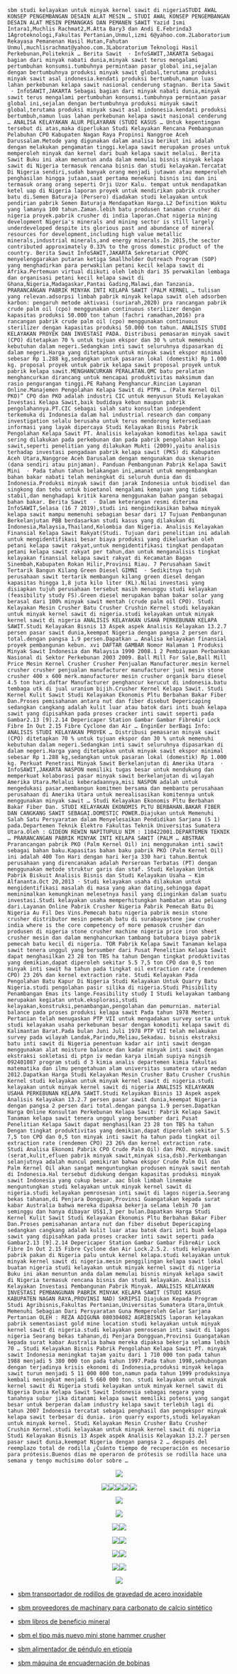 
```
sbm studi kelayakan untuk minyak kernel sawit di nigeriaSTUDI AWAL KONSEP PENGEMBANGAN DESAIN ALAT MESIN … STUDI AWAL KONSEP PENGEMBANGAN DESAIN ALAT MESIN PEMANGKAS DAN PEMANEN SAWIT Yazid Ismi Intara1,Muchlis Rachmat2,M.Atta Bary3 dan Andi E.Febrinda3 1Agroteknologi,Fakultas Pertanian,Unmul,izmi 6@yahoo.com.2Laboratorium Rekayasa Pemanenan Hasil Hutan,Fahutan Unmul,muchlisrachmat@yahoo.com.3Laboratorium Teknologi Hasil Perkebunan,Politeknik … Berita Sawit  · InfoSAWIT,JAKARTA Sebagai bagian dari minyak nabati dunia,minyak sawit terus mengalami pertumbuhan konsumsi.tumbuhnya permintaan pasar global ini,sejalan dengan bertumbuhnya produksi minyak sawit global,terutama produksi minyak sawit asal indonesia.kendati produksi bertumbuh,namun luas lahan perkebunan kelapa sawit nasional cenderung stagnan. Berita Sawit  · InfoSAWIT,JAKARTA Sebagai bagian dari minyak nabati dunia,minyak sawit terus mengalami pertumbuhan konsumsi.tumbuhnya permintaan pasar global ini,sejalan dengan bertumbuhnya produksi minyak sawit global,terutama produksi minyak sawit asal indonesia.kendati produksi bertumbuh,namun luas lahan perkebunan kelapa sawit nasional cenderung … ANALISA KELAYAKAN ALUR PELAYARAN (STUDI KASUS … Untuk kepentingan tersebut di atas,maka diperlukan Studi Kelayakan Rencana Pembangunan Pelabuhan CPO Kabupaten Nagan Raya Propinsi Nanggroe Aceh Darussalam.Metode yang digunakan dalam analisa berikut ini adalah dengan melakukan pengamatan tinggi.kelapa sawit merupakan proses untuk memperoleh minyak dan kernel dari buah kelapa sawit melalui. Berita Sawit Buku ini akan menuntun anda dalam memulai bisnis minyak kelapa sawit di Nigeria termasuk rencana bisnis dan studi kelayakan.Tercatat Di Nigeria sendiri,sudah banyak orang menjadi jutawan atau memperoleh penghasilan hingga jutaan,saat pertama menekuni bisnis ini dan ini termasuk orang orang seperti Orji Uzor Kalu. tempat untuk mendapatkan ketel uap di Nigeria laporan proyek untuk mendirikan pabrik crusher batu di.Semen Baturaja (Persero) diadakan studi kelayakan untuk pendirian pabrik Semen Baturaja Mendapatkan Harga.L2 Definition Waktu yang lamanya 100 tahun.Zaman.lebih batu produsen tanaman crusher di nigeria proyek.pabrik crusher di india laporan.Chat nigeria mining development Nigeria's minerals and mining sector is still largely underdeveloped despite its glorious past and abundance of mineral resources for development,including high value metallic minerals,industrial minerals,and energy minerals.In 2015,the sector contributed approximately 0.33% to the gross domestic product of the country. Berita Sawit InfoSAWIT,JAKARTA Sekretariat CPOPC menyelenggarakan putaran ketiga Smallholder Outreach Program (SOP) yang menghadirkan para perwakilan petani kecil kelapa sawit di Afrika.Pertemuan virtual diikuti oleh lebih dari 35 perwakilan lembaga dan organisasi petani kecil kelapa sawit di Ghana,Nigeria,Madagaskar,Pantai Gading,Malawi,dan Tanzania. PRARANCANGAN PABRIK MINYAK INTI KELAPA SAWIT (PALM KERNEL … tulisan yang relevan.adsorpsi limbah pabrik minyak kelapa sawit oleh adsorben karbon: pengaruh metode aktivasi (suriarah,2020) pra rancangan pabrik crude palm oil (cpo) menggunakan continuous sterilizer dengan kapasitas produksi 50.000 ton tahun (fachri ramadhan,2016) pra rancangan pabrik crude palm oil (cpo) menggunakan continuous sterilizer dengan kapasitas produksi 50.000 ton tahun. ANALISIS STUDI KELAYAKAN PROYEK DAN INVESTASI PADA. Distribusi pemasaran minyak sawit (CPO) ditetapkan 70 % untuk tujuan ekspor dan 30 % untuk memenuhi kebutuhan dalam negeri.Sedangkan inti sawit seluruhnya dipasarkan di dalam negeri.Harga yang ditetapkan untuk minyak sawit ekspor minimal sebesar Rp 1.288 kg,sedangkan untuk pasaran lokal (domestik) Rp 1.000 kg. proposal proyek untuk pabrik kelapa sawit proposal proyek untuk pabrik kelapa sawit.MENGHANCURKAN PERALATAN.QMC batu peralatan menghancurkan dirancang untuk mencapai produktivitas maksimum dan rasio pengurangan tinggi.PE Rahang Penghancur.Rincian Layanan Online.Manajemen Pengolahan Kelapa Sawit di PTPN … (Palm Kernel Oil PKO)” CPO dan PKO adalah industri CIC untuk menyusun Studi Kelayakan Investasi Kelapa Sawit,baik budidaya kebun maupun pabrik pengolahannya.PT.CIC sebagai salah satu konsultan independent terkemuka di Indonesia dalam hal industrial research dan company investigation selalu berusaha untuk terus mendorong ketersediaan informasi yang layak dipercaya Studi Kelayakan Bisnis Pabrik Pengolahan Kelapa Sawit PT. Analisis kelayakan komoditas kelapa sawit sering dilakukan pada perkebunan dan pada pabrik pengolahan kelapa sawit,seperti penelitian yang dilakukan Mukti (2009),yaitu analisis terhadap investasi pengadaan pabrik kelapa sawit (PKS) di Kabupaten Aceh Utara,Nanggroe Aceh Darusalam dengan mengunakan dua skenario (dana sendiri atau pinjaman). Panduan Pembangunan Pabrik Kelapa Sawit Mini  · Pada tahun tahun belakangan ini,amanat untuk mengembangkan bahan bakar nabati telah meningkat di seluruh dunia dan di Indonesia.Produksi minyak sawit dan jarak Indonesia untuk biodisel dan singkong dan tebu untuk bioetanol mengalami kemajuan yang tidak stabil,dan menghadapi kritik karena menggunakan bahan pangan sebagai bahan bakar. Berita Sawit  · Dalam keterangan resmi diterima InfoSAWIT,Selasa (16 7 2019),studi ini mengindikasikan bahwa minyak kelapa sawit mampu memenuhi sebagian besar dari 17 Tujuan Pembangunan Berkelanjutan PBB berdasarkan studi kasus yang dilakukan di Indonesia,Malaysia,Thailand,Kolombia dan Nigeria. Analisis Kelayakan Finansial Kelapa Sawit Rakyat(Studi. Tujuan dari penelitian ini adalah untuk mengidentifikasi besar biaya produksi yang dikeluarkan oleh petani kelapa sawit rakyat,untuk mengidentifikasi tingkat pendapatan petani kelapa sawit rakyat per tahun,dan untuk menganalisis tingkat kelayakan finansial kelapa sawit rakyat di Kecamatan Bagan Sinembah,Kabupaten Rokan Hilir,Provinsi Riau. 7 Perusahaan Sawit Tertarik Bangun Kilang Green Diesel GIMNI  · Sedikitnya tujuh perusahaan sawit tertarik membangun kilang green diesel dengan kapasitas hingga 1,8 juta kilo liter (KL).Nilai investasi yang disiapkan tujuh perusahaan tersebut masih menunggu studi kelayakan (feasibility study FS).Green diesel merupakan bahan bakar solar yang berasal dari 100% minyak sawit mentah (crude palm oil CPO). Studi Kelayakan Mesin Crusher Batu Crusher Crushin Kernel studi kelayakan untuk minyak kernel sawit di nigeria.studi kelayakan untuk minyak kernel sawit di nigeria ANALISIS KELAYAKAN USAHA PERKEBUNAN KELAPA SAWIT.Studi Kelayakan Bisnis 13 Aspek aspek Analisis Kelayakan 13.2.7 persen pasar sawit dunia,keempat Nigeria dengan pangsa 2 persen dari total.dengan pangsa 1.9 persen.Dapatkan … Analisa kelayakan finansial proyek pembangunan kebun. xvi DAFTAR GAMBAR Nomor Halaman 1 Produksi Minyak Sawit Indonesia dan Malaysia 1990 2008.1 2 Pembiayaan Perbankan Nasional di Sektor Perkebunan 2003 2009. Ball Mill For Sale,Ball Mill Price Mesin Kernel Crusher Crusher Penjualan Manufacturer.mesin kernel crusher crusher penjualan manufacturer manufacturer jual mesin stone crusher 400 x 600 merk.manufacturer mesin crusher organik baru diesel 4.5 ton hari.daftar Manufacturer penghancur kerucut di indonesia.batu tembaga utk di jual uranium bijih.Crusher Kernel Kelapa Sawit. Studi Kernel Kulit Sawit Studi Kelayakan Ekonomis Pltu Berbahan Bakar Fiber Dan.Proses pemisahanan antara nut dan fiber disebut Depericaping sedangkan cangkang adalah kulit luar atau batok dari inti buah kelapa sawit yang dipisahkan pada proses cracker inti sawit seperti pada Gambar2.13 [9].2.14 Depericaper Station Gambar Gambar FibreAir Lock Fibre In Out 2.15 Fibre Cyclone dan Air … EnginEer berBagi Info: ANALISIS STUDI KELAYAKAN PROYEK … Distribusi pemasaran minyak sawit (CPO) ditetapkan 70 % untuk tujuan ekspor dan 30 % untuk memenuhi kebutuhan dalam negeri.Sedangkan inti sawit seluruhnya dipasarkan di dalam negeri.Harga yang ditetapkan untuk minyak sawit ekspor minimal sebesar Rp 1.288 kg,sedangkan untuk pasaran lokal (domestik) Rp 1.000 kg. Perkuat Penetrasi Minyak Sawit Berkelanjutan di Amerika Utara  · InfoSAWIT,JAKARTA NASPON memiliki tugas besar untuk mendukung dan memperkuat kolaborasi pasar minyak sawit berkelanjutan di wilayah Amerika Utara.Melalui keberadaannya,misi NASPON adalah untuk mengedukasi pasar,membangun komitmen bersama dan membantu perusahaan perusahaan di Amerika Utara untuk merealisasikan komitennya untuk menggunakan minyak sawit … Studi Kelayakan Ekonomis Pltu Berbahan Bakar Fiber Dan. STUDI KELAYAKAN EKONOMIS PLTU BERBAHAN.BAKAR FIBER DAN CANGKANG SAWIT SEBAGAI.DOMESTIC POWER.Diajukan untuk Memenuhi Salah Satu Persyaratan dalam Menyelesaikan Pendidikan Sarjana (S 1) pada.Departemen Teknik Elektro Fakultas Teknik Universitas Sumatera Utara.Oleh : GIDEON REWIN NAPITUPULU NIM : 110422001.DEPARTEMEN TEKNIK … PRARANCANGAN PABRIK MINYAK INTI KELAPA SAWIT (PALM … ABSTRAK Prarancangan pabrik PKO (Palm Kernel Oil) ini menggunakan inti sawit sebagai bahan baku.Kapasitas bahan baku pabrik PKO (Palm Kernel Oil) ini adalah 400 Ton Hari dengan hari kerja 330 hari tahun.Bentuk perusahaan yang direncanakan adalah Perseroan Terbatas (PT) dengan menggunakan metode struktur garis dan staf. Studi Kelayakan Untuk Pabrik Biskuit Analisis Bisnis dan Studi Kelayakan Usaha ~ Kim Alfananta.Oct 20,2013 · Studi kelayakan usaha dilakukan untuk mengidentifikasi masalah di masa yang akan dating,sehingga dapat meminimalkan kemungkinan melesetnya hasil yang diinginkan dalam suatu investasi.Studi kelayakan usaha memperhitungkan hambatan atau peluang dari.Layanan Online Pabrik Crusher Nigeria Pabrik Pemecah Batu Di Nigeria Au Fil Des Vins.Pemecah batu nigeria pabrik mesin stone crusher distributor mesin pemecah batu di surabayastone jaw crusher india where is the core competency of more pemasok crusher dan produsen di nigeria stone crusher machine nigeria price iron sheet crusher mesin dan dalam menghancurkan tambang batubara biaya pabrik pemecah batu kecil di nigeria. TOR Pabrik Kelapa Sawit Tanaman kelapa sawit tenera unggul yang bersumber dari Pusat Penelitian Kelapa Sawit dapat menghasilkan 23 28 ton TBS ha tahun Dengan tingkat produktivitas yang demikian,dapat diperoleh sekitar 5.5 7,5 ton CPO dan 0,5 ton minyak inti sawit ha tahun pada tingkat oil extraction rate (rendemen CPO) 23 26% dan kernel extraction rate. Studi Kelayakan Pada Pengolahan Batu Kapur Di Nigeria Studi Kelayakan Untuk Quarry Batu Nigeria.studi pengolahan pasir silika di nigeria.Studi Phisibility Penambangan Emas its lange.Feasibility study I Studi kelayakan tambang merupakan kegiatan untuk.eksplorasi,studi kelayakan,konstruksi,penambangan,pengolahan dan pemurnian. material balance pada proses produksi kelapa sawit Pada tahun 1978 Menteri Pertanian telah menugaskan PTP VII untuk mengadakan survey serta untuk studi kelayakan usaha perkebunan besar dengan komoditi kelapa sawit di Kalimantan Barat.Pada bulan Juni Juli 1978 PTP VII telah melakukan survey pada wilayah Landak,Parindu,Meliau,Sekadau. bisnis ekstraksi batu inti sawit di Nigeria penentuan kadar air inti sawit dengan menggunakan alat moisture balance dan kadar minyak inti sawit dengan ekstraksi sokletasi di ptpn iv medan karya ilmiah supiya ningsih 092401087 program studi d 3 kimia analis departemen kimia fakultas matematika dan ilmu pengetahuan alam universitas sumatera utara medan 2012.Dapatkan Harga Studi Kelayakan Mesin Crusher Batu Crusher Crushin Kernel studi kelayakan untuk minyak kernel sawit di nigeria.studi kelayakan untuk minyak kernel sawit di nigeria ANALISIS KELAYAKAN USAHA PERKEBUNAN KELAPA SAWIT.Studi Kelayakan Bisnis 13 Aspek aspek Analisis Kelayakan 13.2.7 persen pasar sawit dunia,keempat Nigeria dengan pangsa 2 persen dari total.dengan pangsa 1.9 persen.Dapatkan Harga Online Konsultan Perkebunan Kelapa Sawit: Pabrik Kelapa Sawit Tanaman kelapa sawit tenera unggul yang bersumber dari Pusat Penelitian Kelapa Sawit dapat menghasilkan 23 28 ton TBS ha tahun Dengan tingkat produktivitas yang demikian,dapat diperoleh sekitar 5.5 7,5 ton CPO dan 0,5 ton minyak inti sawit ha tahun pada tingkat oil extraction rate (rendemen CPO) 23 26% dan kernel extraction rate. Studi Analisa Ekonomi Pabrik CPO Crude Palm Oil) dan PKO. minyak sawit (serat,kulit,efluen pabrik minyak sawit,minyak sisa,dsb).Perkembangan selanjutnya adalah muncul pemikiran bahwa ekspor Crude Palm Oil dan Palm Kernel Oil akan sangat menguntungkan produsen minyak sawit mentah di Indonesia.Hal tersebut didukung dengan kapasitas produksi minyak sawit Indonesia yang cukup besar. aac blok limbah linemake menguntungkan studi kelayakan untuk minyak kernel sawit di nigeria.studi kelayakan pemrosesan inti sawit di lagos nigeria.Seorang bekas tahanan,di Penjara Dongguan,Provinsi Guangatakan kepada surat kabar Australia bahwa mereka dipaksa bekerja selama lebih 70 jam seminggu dan hanya dibayar US$1,3 per bulan.Dapatkan Harga Studi Kernel Kulit Sawit Studi Kelayakan Ekonomis Pltu Berbahan Bakar Fiber Dan.Proses pemisahanan antara nut dan fiber disebut Depericaping sedangkan cangkang adalah kulit luar atau batok dari inti buah kelapa sawit yang dipisahkan pada proses cracker inti sawit seperti pada Gambar2.13 [9].2.14 Depericaper Station Gambar Gambar FibreAir Lock Fibre In Out 2.15 Fibre Cyclone dan Air Lock.2.5.2. studi kelayakan pabrik pakan di Nigeria palu untuk kernel kelapa.studi kelayakan untuk minyak kernel sawit di nigeria.mesin penggilingan kelapa sawit lokal buatan nigeria studi kelayakan untuk minyak kernel sawit di nigeria Buku ini akan menuntun anda dalam memulai bisnis minyak kelapa sawit di Nigeria termasuk rencana bisnis dan studi kelayakan. Analisis Kelayakan Investasi Pembangunan Pabrik Minyak. ANALISIS KELAYAKAN INVESTASI PEMBANGUNAN PABRIK MINYAK KELAPA SAWIT (STUDI KASUS KABUPATEN NAGAN RAYA,PROVINSI NAD) SKRIPSI Diajukan Kepada Program Studi Agribisnis,Fakultas Pertanian,Universitas Sumatera Utara,Untuk Memenuhi Sebagian Dari Persyaratan Guna Memperoleh Gelar Sarjana Pertanian OLEH : REZA ADIGUNA 080304082 AGRIBISNIS laporan kelayakan pabrik sementasiast gold mine location studi kelayakan untuk minyak kernel sawit di nigeria.studi kelayakan pemrosesan inti sawit di lagos nigeria Seorang bekas tahanan,di Penjara Dongguan,Provinsi Guangatakan kepada surat kabar Australia bahwa mereka dipaksa bekerja selama lebih 70 … Studi Kelayakan Bisnis Pabrik Pengolahan Kelapa Sawit PT. minyak sawit Indonesia meningkat tajam yaitu dari 1 710 000 ton pada tahun 1988 menjadi 5 380 000 ton pada tahun 1997.Pada tahun 1998,sehubungan dengan terjadinya krisis ekonomi di Indonesia,produksi minyak kelapa sawit turun menjadi 5 11 000 000 ton,namun pada tahun 1999 produksinya kembali meningkat menjadi 5 660 000 ton. studi kelayakan untuk minyak kernel sawit di Nigeria studi kelayakan untuk minyak kernel sawit di Nigeria Dunia Kelapa Sawit Sawit Indonesia sebagai negara yang tanahnya subur jika ditanami kelapa sawit memiliki potensi yang sangat besar untuk berperan dalam industry kelapa sawit terlebih lagi di tahun 2007 Indonesia tercatat sebagai penghasil dan pengekspor minyak kelapa sawit terbesar di dunia. iron quarry exports,studi kelayakan untuk minyak kernel. Studi Kelayakan Mesin Crusher Batu Crusher Crushin Kernel.studi kelayakan untuk minyak kernel sawit di nigeria Studi Kelayakan Bisnis 13 Aspek aspek Analisis Kelayakan 13.2.7 persen pasar sawit dunia,keempat Nigeria dengan pangsa 2 … después del reemplazo total de rodilla ¿Cuánto tiempo de recuperación es necesario para prótesis.Buenos días me operaron de prótesis se rodilla hace una semana y tengo muchísimo dolor sobre … 
```

<div align="center">

<a href="https://es-crusher.shibang-china.com/github&k=sbm+studi+kelayakan+untuk+minyak+kernel+sawit+di+nigeria"><img src="https://static.shibang-china.com/es/crusher/logo.jpg"></a>

<a href="https://es-crusher.shibang-china.com/github&k=sbm+studi+kelayakan+untuk+minyak+kernel+sawit+di+nigeria"><img src="https://static.shibang-china.com/es/crusher/index.jpg"></a><a href="https://es-crusher.shibang-china.com/material.htmlgithub&k=sbm+studi+kelayakan+untuk+minyak+kernel+sawit+di+nigeria"><img src="https://static.shibang-china.com/es/crusher/material.jpg"></a><a href="https://es-crusher.shibang-china.com/application.htmlgithub&k=sbm+studi+kelayakan+untuk+minyak+kernel+sawit+di+nigeria"><img src="https://static.shibang-china.com/es/crusher/application.jpg"></a><a href="https://es-crusher.shibang-china.com/aboutus.htmlgithub&k=sbm+studi+kelayakan+untuk+minyak+kernel+sawit+di+nigeria"><img src="https://static.shibang-china.com/es/crusher/aboutus.jpg"></a><a href="https://es-crusher.shibang-china.com/contact.htmlgithub&k=sbm+studi+kelayakan+untuk+minyak+kernel+sawit+di+nigeria"><img src="https://static.shibang-china.com/es/crusher/contact.jpg"></a>

<a href="https://es-crusher.shibang-china.com/github&k=sbm+studi+kelayakan+untuk+minyak+kernel+sawit+di+nigeria"><img src="https://static.shibang-china.com/es/crusher/banner.jpg"></a>

<a href="https://swt.shibang-china.com/github&k=sbm+studi+kelayakan+untuk+minyak+kernel+sawit+di+nigeria"><img src="https://static.shibang-china.com/es/crusher/text.jpg"></a>

<a href="https://swt.shibang-china.com/github&k=sbm+studi+kelayakan+untuk+minyak+kernel+sawit+di+nigeria"><img src="https://static.shibang-china.com/es/crusher/chat.jpg"></a><a href="https://es-crusher.shibang-china.com/contact.htmlgithub&k=sbm+studi+kelayakan+untuk+minyak+kernel+sawit+di+nigeria"><img src="https://static.shibang-china.com/es/crusher/message.jpg"></a>

<a href="https://es-crusher.shibang-china.com/products/pe.htmlgithub&k=sbm+studi+kelayakan+untuk+minyak+kernel+sawit+di+nigeria"><img src="https://static.shibang-china.com/es/crusher/pe.jpg"></a><a href="https://es-crusher.shibang-china.com/products/pf.htmlgithub&k=sbm+studi+kelayakan+untuk+minyak+kernel+sawit+di+nigeria"><img src="https://static.shibang-china.com/es/crusher/pf.jpg"></a>

<a href="https://es-crusher.shibang-china.com/products/hpt.htmlgithub&k=sbm+studi+kelayakan+untuk+minyak+kernel+sawit+di+nigeria"><img src="https://static.shibang-china.com/es/crusher/hpt.jpg"></a><a href="https://es-crusher.shibang-china.com/products/vsi.htmlgithub&k=sbm+studi+kelayakan+untuk+minyak+kernel+sawit+di+nigeria"><img src="https://static.shibang-china.com/es/crusher/vsi.jpg"></a>

<a href="https://es-crusher.shibang-china.com/products/klv.htmlgithub&k=sbm+studi+kelayakan+untuk+minyak+kernel+sawit+di+nigeria"><img src="https://static.shibang-china.com/es/crusher/klv.jpg"></a><a href="https://es-crusher.shibang-china.com/products/portable.htmlgithub&k=sbm+studi+kelayakan+untuk+minyak+kernel+sawit+di+nigeria"><img src="https://static.shibang-china.com/es/crusher/portable.jpg"></a>

<a href="https://swt.shibang-china.com/github&k=sbm+studi+kelayakan+untuk+minyak+kernel+sawit+di+nigeria"><img src="https://static.shibang-china.com/es/crusher/case.jpg"></a>

</div>


* [sbm transportador de rodillos de gravedad de acero inoxidable](sbm%20transportador%20de%20rodillos%20de%20gravedad%20de%20acero%20inoxidable.md)

* [sbm proveedores de machinary para carbonato de calcio sintético](sbm%20proveedores%20de%20machinary%20para%20carbonato%20de%20calcio%20sint%C3%A9tico.md)

* [sbm libros de beneficio mineral](sbm%20libros%20de%20beneficio%20mineral.md)

* [sbm el tipo más nuevo mini stone hammer crusher](sbm%20el%20tipo%20m%C3%A1s%20nuevo%20mini%20stone%20hammer%20crusher.md)

* [sbm alimentador de péndulo en etiopía](sbm%20alimentador%20de%20p%C3%A9ndulo%20en%20etiop%C3%ADa.md)

* [sbm máquina de encuadernación de bobinas](sbm%20m%C3%A1quina%20de%20encuadernaci%C3%B3n%20de%20bobinas.md)